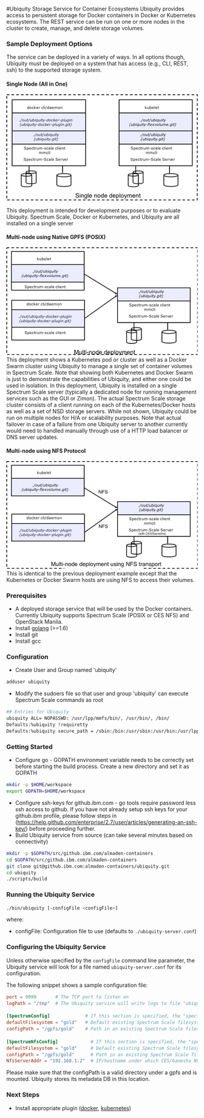 #Ubiquity Storage Service for Container Ecosystems
Ubiquity provides access to persistent storage for Docker containers in Docker or Kubernetes ecosystems. The REST service can be run on one or more nodes in the cluster to create, manage, and delete storage volumes.  

### Sample Deployment Options
The service can be deployed in a variety of ways.  In all options though, Ubiquity must be
deployed on a system that has access (e.g., CLI, REST, ssh) to the supported storage system.

#### Single Node (All in One)
![Single node](images/singleNode.jpg)

This deployment is intended for development purposes or to evaluate Ubiquity.  Spectrum Scale, Docker or Kubernetes, and Ubiquity are all installed on a single server

#### Multi-node using Native GPFS (POSIX)
![Multi node](images/multiNode.jpg)
This deployment shows a Kubernetes pod or cluster as well as a Docker Swarm cluster using Ubiquity to manage a single set of container volumes in Spectrum Scale.  Note that showing both Kubernetes and Docker Swarm is just to demonstrate the capabilities of Ubiquity, and either one could be used in isolation.  In this deployment, Ubiquity is installed on a single Spectrum Scale server (typically a dedicated node for running management services such as the GUI or Zimon).  The actual Spectrum Scale storage cluster consists of a client running on each of the Kubernetes/Docker hosts as well as a set of NSD storage servers.  While not shown, Ubiquity could be run on multiple nodes for H/A or scalability purposes.  Note that actual failover in case of a failure from one Ubiquity server to another currently would need to handled manually through use of a HTTP load balancer or DNS server updates.

#### Multi-node using NFS Protocol
![Multi node](images/multiNode-nfs.jpg)
This is identical to the previous deployment example except that the Kubernetes or Docker Swarm hosts are using NFS to access their volumes.

### Prerequisites
  * A deployed storage service that will be used by the Docker containers. Currently Ubiquity supports Spectrum Scale (POSIX or CES NFS) and OpenStack Manila.
  * Install [golang](https://golang.org/) (>=1.6)
  * Install git
  * Install gcc

### Configuration

* Create User and Group named 'ubiquity'

```bash
adduser ubiquity
```

* Modify the sudoers file so that user and group 'ubiquity' can execute Spectrum Scale commands as root

```bash
## Entries for Ubiquity
ubiquity ALL= NOPASSWD: /usr/lpp/mmfs/bin/, /usr/bin/, /bin/
Defaults:%ubiquity !requiretty
Defaults:%ubiquity secure_path = /sbin:/bin:/usr/sbin:/usr/bin:/usr/lpp/mmfs/bin
```

### Getting Started
* Configure go - GOPATH environment variable needs to be correctly set before starting the build process. Create a new directory and set it as GOPATH 
```bash
mkdir -p $HOME/workspace
export GOPATH=$HOME/workspace
```
* Configure ssh-keys for github.ibm.com - go tools require password less ssh access to github. If you have not already setup ssh keys for your github.ibm profile, please follow steps in 
(https://help.github.com/enterprise/2.7/user/articles/generating-an-ssh-key/) before proceeding further. 
* Build Ubiquity service from source (can take several minutes based on connectivity)
```bash
mkdir -p $GOPATH/src/github.ibm.com/almaden-containers
cd $GOPATH/src/github.ibm.com/almaden-containers
git clone git@github.ibm.com:almaden-containers/ubiquity.git
cd ubiquity
./scripts/build

```
### Running the Ubiquity Service
```bash
./bin/ubiquity [-configFile <configFile>]
```
where:
* configFile: Configuration file to use (defaults to `./ubiquity-server.conf`)

### Configuring the Ubiquity Service

Unless otherwise specified by the `configFile` command line parameter, the Ubiquity service will
look for a file named `ubiquity-server.conf` for its configuration.

The following snippet shows a sample configuration file:

```toml
port = 9999       # The TCP port to listen on
logPath = "/tmp"  # The Ubiquity service will write logs to file "ubiquity.log" in this path.

[SpectrumConfig]             # If this section is specified, the "spectrum-scale" backend will be enabled.
defaultFilesystem = "gold"   # Default existing Spectrum Scale filesystem to use if user does not specify one during creation of volumes
configPath = "/gpfs/gold"    # Path in an existing Spectrum Scale filesystem where Ubiquity can create/store metadata DB

[SpectrumNfsConfig]            # If this section is specified, the "spectrum-scale-nfs" backend will be enabled. Requires CES/Ganesha.
defaultFilesystem = "gold"     # Default existing Spectrum Scale filesystem to use if user does not specify one during creation of volumes
configPath = "/gpfs/gold"      # Path in an existing Spectrum Scale filesystem where Ubiquity can create/store metadata DB
NfsServerAddr = "192.168.1.2"  # IP/hostname under which CES/Ganesha NFS shares can be accessed (required)

```

Please make sure that the configPath is a valid directory under a gpfs and is mounted. Ubiquity stores its metadata DB in this location.

### Next Steps
- Install appropriate plugin ([docker](https://github.ibm.com/almaden-containers/ubiquity-docker-plugin), [kubernetes](https://github.ibm.com/almaden-containers/ubiquity-flexvolume))
